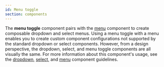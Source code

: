 ```yaml
---
id: Menu toggle
section: components
---
```

The **menu toggle** component pairs with the [menu](https://www.patternfly.org/v4/components/menu/design-guidelines) component to create composable dropdown and select menus. Using a menu toggle with a menu enables you to create custom component configurations not supported by the standard dropdown or select components. However, from a design perspective, the dropdown, select, and menu toggle components are all visually the same. For more information about this component's usage, see the [dropdown](https://www.patternfly.org/v4/components/dropdown/design-guidelines), [select](https://www.patternfly.org/v4/components/select/design-guidelines), and [menu](https://www.patternfly.org/v4/components/menu/design-guidelines) component guidelines.
